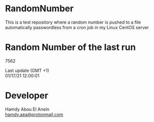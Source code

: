 # RandomNumber    
This is a test repository where a random number is pushed to a file automatically passwordless from a cron job in my Linux CentOS server    
# Random Number of the last run   
7562
      
Last update (GMT +1)    
01/17/21 12:00:01
# Developer    
Hamdy Abou El Anein   
hamdy.aea@protonmail.com
